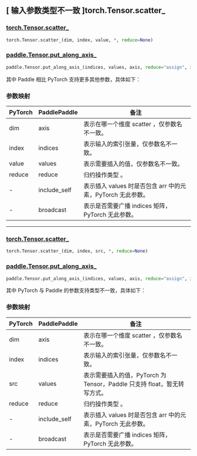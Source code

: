 ## [ 输入参数类型不一致 ]torch.Tensor.scatter_

### [torch.Tensor.scatter_](https://pytorch.org/docs/stable/generated/torch.Tensor.scatter.html#torch.Tensor.scatter_)

```python
torch.Tensor.scatter_(dim, index, value, *, reduce=None)
```

### [paddle.Tensor.put_along_axis_](https://www.paddlepaddle.org.cn/documentation/docs/zh/develop/api/paddle/put_along_axis__cn.html#put-along-axis)

```python
paddle.Tensor.put_along_axis_(indices, values, axis, reduce="assign", include_self=True, broadcast=True)
```

其中 Paddle 相比 PyTorch 支持更多其他参数，具体如下：

### 参数映射

| PyTorch | PaddlePaddle | 备注    |
| ------- | ------------ | ------- |
| dim     | axis         | 表示在哪一个维度 scatter ，仅参数名不一致。 |
| index   | indices        | 表示输入的索引张量，仅参数名不一致。 |
| value     | values        | 表示需要插入的值，仅参数名不一致。 |
| reduce       | reduce       | 归约操作类型 。 |
| -            | include_self | 表示插入 values 时是否包含 arr 中的元素，PyTorch 无此参数。|
| -            | broadcast   | 表示是否需要广播 indices 矩阵，PyTorch 无此参数。 |

--------------------------------------------------------------------

### [torch.Tensor.scatter_](https://pytorch.org/docs/stable/generated/torch.Tensor.scatter.html#torch.Tensor.scatter_)

```python
torch.Tensor.scatter_(dim, index, src, *, reduce=None)
```

### [paddle.Tensor.put_along_axis_](https://www.paddlepaddle.org.cn/documentation/docs/zh/develop/api/paddle/put_along_axis__cn.html#put-along-axis)

```python
paddle.Tensor.put_along_axis_(indices, values, axis, reduce="assign", include_self=True, broadcast=True)
```

其中 PyTorch 与 Paddle 的参数支持类型不一致，具体如下：

### 参数映射

| PyTorch | PaddlePaddle | 备注    |
| ------- | ------------ | ------- |
| dim     | axis         | 表示在哪一个维度 scatter ，仅参数名不一致。 |
| index   | indices        | 表示输入的索引张量，仅参数名不一致。 |
| src     | values        | 表示需要插入的值，PyTorch 为 Tensor，Paddle 只支持 float，暂无转写方式。 |
| reduce       | reduce       | 归约操作类型 。 |
| -            | include_self | 表示插入 values 时是否包含 arr 中的元素，PyTorch 无此参数。|
| -            | broadcast   | 表示是否需要广播 indices 矩阵，PyTorch 无此参数。 |

